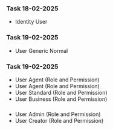 ### Task 18-02-2025
- Identity User

### Task 19-02-2025
- User Generic Normal 

### Task 19-02-2025
- User Agent (Role and Permission)
- User Agent (Role and Permission)
- User Standard (Role and Permission)
- User Business (Role and Permission)

###
- User Admin (Role and Permission)
- User Creator (Role and Permission)
